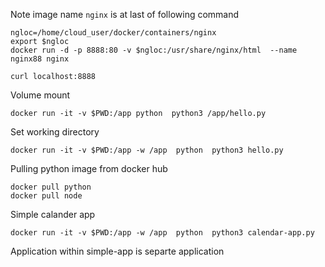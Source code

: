 Note image name `nginx` is at last of following command
```
ngloc=/home/cloud_user/docker/containers/nginx
export $ngloc
docker run -d -p 8888:80 -v $ngloc:/usr/share/nginx/html  --name nginx88 nginx

curl localhost:8888

```
Volume mount
```
docker run -it -v $PWD:/app python  python3 /app/hello.py
```
Set working directory
```
docker run -it -v $PWD:/app -w /app  python  python3 hello.py
```

Pulling python image from docker hub
```
docker pull python
docker pull node
```
Simple calander app
```
docker run -it -v $PWD:/app -w /app  python  python3 calendar-app.py
```

Application within simple-app is separte application
